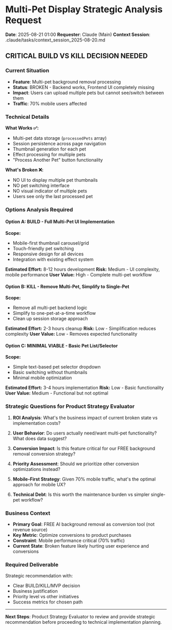 # Multi-Pet Display Strategic Analysis Request
**Date**: 2025-08-21 01:00
**Requester**: Claude (Main)
**Context Session**: .claude/tasks/context_session_2025-08-20.md

## CRITICAL BUILD VS KILL DECISION NEEDED

### Current Situation
- **Feature**: Multi-pet background removal processing
- **Status**: BROKEN - Backend works, Frontend UI completely missing
- **Impact**: Users can upload multiple pets but cannot see/switch between them
- **Traffic**: 70% mobile users affected

### Technical Details
**What Works ✅:**
- Multi-pet data storage (`processedPets` array)
- Session persistence across page navigation
- Thumbnail generation for each pet
- Effect processing for multiple pets
- "Process Another Pet" button functionality

**What's Broken ❌:**
- NO UI to display multiple pet thumbnails
- NO pet switching interface
- NO visual indicator of multiple pets
- Users see only the last processed pet

### Options Analysis Required

#### Option A: BUILD - Full Multi-Pet UI Implementation
**Scope:**
- Mobile-first thumbnail carousel/grid
- Touch-friendly pet switching
- Responsive design for all devices
- Integration with existing effect system

**Estimated Effort:** 8-12 hours development
**Risk:** Medium - UI complexity, mobile performance
**User Value:** High - Complete multi-pet workflow

#### Option B: KILL - Remove Multi-Pet, Simplify to Single-Pet
**Scope:**
- Remove all multi-pet backend logic
- Simplify to one-pet-at-a-time workflow
- Clean up session storage approach

**Estimated Effort:** 2-3 hours cleanup
**Risk:** Low - Simplification reduces complexity
**User Value:** Low - Removes expected functionality

#### Option C: MINIMAL VIABLE - Basic Pet List/Selector
**Scope:**
- Simple text-based pet selector dropdown
- Basic switching without thumbnails
- Minimal mobile optimization

**Estimated Effort:** 3-4 hours implementation
**Risk:** Low - Basic functionality
**User Value:** Medium - Functional but not optimal

### Strategic Questions for Product Strategy Evaluator

1. **ROI Analysis**: What's the business impact of current broken state vs implementation costs?

2. **User Behavior**: Do users actually need/want multi-pet functionality? What does data suggest?

3. **Conversion Impact**: Is this feature critical for our FREE background removal conversion strategy?

4. **Priority Assessment**: Should we prioritize other conversion optimizations instead?

5. **Mobile-First Strategy**: Given 70% mobile traffic, what's the optimal approach for mobile UX?

6. **Technical Debt**: Is this worth the maintenance burden vs simpler single-pet workflow?

### Business Context
- **Primary Goal**: FREE AI background removal as conversion tool (not revenue source)
- **Key Metric**: Optimize conversions to product purchases
- **Constraint**: Mobile performance critical (70% traffic)
- **Current State**: Broken feature likely hurting user experience and conversions

### Required Deliverable
Strategic recommendation with:
- Clear BUILD/KILL/MVP decision
- Business justification
- Priority level vs other initiatives
- Success metrics for chosen path

---

**Next Steps**: Product Strategy Evaluator to review and provide strategic recommendation before proceeding to technical implementation planning.